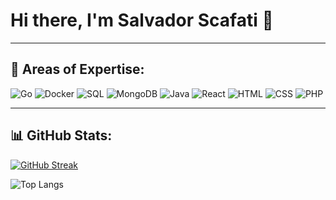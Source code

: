 # Hi there, I'm Salvador Scafati 👋

 
 

---

## 🔧 Areas of Expertise:

<p align="left">
  <img src="https://img.shields.io/badge/Go-%2300ADD8.svg?style=for-the-badge&logo=go&logoColor=white" alt="Go" />
   <img src="https://img.shields.io/badge/Docker-%232496ED.svg?style=for-the-badge&logo=docker&logoColor=white" alt="Docker" />
    <img src="https://img.shields.io/badge/SQL-%23007396.svg?style=for-the-badge&logo=postgresql&logoColor=white" alt="SQL" />
  <img src="https://img.shields.io/badge/MongoDB-%2347A248.svg?style=for-the-badge&logo=mongodb&logoColor=white" alt="MongoDB" />
  <img src="https://img.shields.io/badge/Java-%23007396.svg?style=for-the-badge&logo=java&logoColor=white" alt="Java" />
    <img src="https://img.shields.io/badge/React-%2361DAFB.svg?style=for-the-badge&logo=react&logoColor=black" alt="React" /
  <img src="https://img.shields.io/badge/Javascript-%23F7DF1E.svg?style=for-the-badge&logo=javascript&logoColor=black" alt="Javascript" />
  <img src="https://img.shields.io/badge/HTML5-%23E34F26.svg?style=for-the-badge&logo=html5&logoColor=white" alt="HTML" />
  <img src="https://img.shields.io/badge/CSS3-%231572B6.svg?style=for-the-badge&logo=css3&logoColor=white" alt="CSS" />
  <img src="https://img.shields.io/badge/PHP-%23777BB4.svg?style=for-the-badge&logo=php&logoColor=white" alt="PHP" />
</p>

---

## 📊 GitHub Stats:
 
[![GitHub Streak](https://streak-stats.demolab.com?user=SalvadorScafati&theme=radical)](https://git.io/streak-stats)

![Top Langs](https://github-readme-stats.vercel.app/api/top-langs/?username=SalvadorScafati&layout=compact&theme=radical)

 
